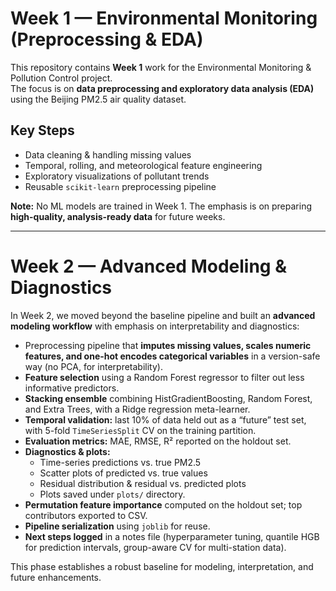 # Week 1 — Environmental Monitoring (Preprocessing & EDA)

This repository contains **Week 1** work for the Environmental Monitoring & Pollution Control project.  
The focus is on **data preprocessing and exploratory data analysis (EDA)** using the Beijing PM2.5 air quality dataset.

## Key Steps
- Data cleaning & handling missing values  
- Temporal, rolling, and meteorological feature engineering  
- Exploratory visualizations of pollutant trends  
- Reusable `scikit-learn` preprocessing pipeline  

**Note:** No ML models are trained in Week 1. The emphasis is on preparing **high-quality, analysis-ready data** for future weeks.

---

# Week 2 — Advanced Modeling & Diagnostics

In Week 2, we moved beyond the baseline pipeline and built an **advanced modeling workflow** with emphasis on interpretability and diagnostics:  

- Preprocessing pipeline that **imputes missing values, scales numeric features, and one-hot encodes categorical variables** in a version-safe way (no PCA, for interpretability).  
- **Feature selection** using a Random Forest regressor to filter out less informative predictors.  
- **Stacking ensemble** combining HistGradientBoosting, Random Forest, and Extra Trees, with a Ridge regression meta-learner.  
- **Temporal validation:** last 10% of data held out as a “future” test set, with 5-fold `TimeSeriesSplit` CV on the training partition.  
- **Evaluation metrics:** MAE, RMSE, R² reported on the holdout set.  
- **Diagnostics & plots:**  
  - Time-series predictions vs. true PM2.5  
  - Scatter plots of predicted vs. true values  
  - Residual distribution & residual vs. predicted plots  
  - Plots saved under `plots/` directory.  
- **Permutation feature importance** computed on the holdout set; top contributors exported to CSV.  
- **Pipeline serialization** using `joblib` for reuse.  
- **Next steps logged** in a notes file (hyperparameter tuning, quantile HGB for prediction intervals, group-aware CV for multi-station data).

This phase establishes a robust baseline for modeling, interpretation, and future enhancements.
